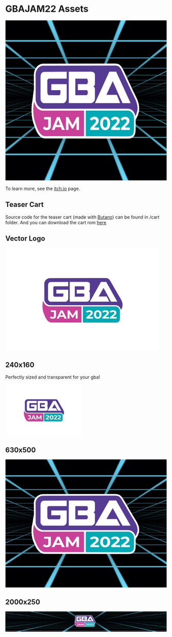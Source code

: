 # GBAJAM22 Assets

<p align="center"> <img src="assets/630x500.png" height=500> </p>

To learn more, see the [itch.io](https://itch.io/jam/gbajam22) page.

## Teaser Cart

Source code for the teaser cart (made with [Butano](https://github.com/GValiente/butano)) can be found in /cart folder. And you can download the cart rom [here](https://github.com/gbajam22/gbajam22.github.io/releases/download/cart/cart.gba)

## Vector Logo

![](assets/vector.svg)

## 240x160

Perfectly sized and transparent for your gba!

![](assets/240x160_transparent_snap.png)


## 630x500

![](assets/630x500.png)

## 2000x250

![](assets/2000x250.png)